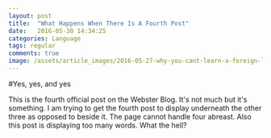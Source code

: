 ```yaml
---
layout: post
title:  "What Happens When There Is A Fourth Post"
date:   2016-05-30 14:34:25
categories: Language
tags: regular
comments: true
image: /assets/article_images/2016-05-27-why-you-cant-learn-a-foreign-language/headache.png
---
```


#Yes, yes, and yes

This is the fourth official post on the Webster Blog. It's not much but it's something. I am trying to get the fourth post to display underneath the other three as opposed to beside it. The page cannot handle four abreast. Also this post is displaying too many words. What the hell?
